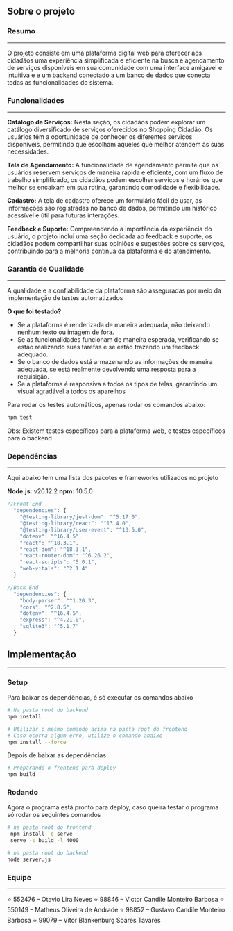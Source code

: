 ## Sobre o projeto

### Resumo
____

O projeto consiste em uma plataforma digital web para oferecer aos cidadãos uma experiência simplificada e eficiente na busca e agendamento de serviços disponíveis em sua comunidade com uma interface amigável e intuitiva e e um backend conectado a um banco de dados que conecta todas as funcionalidades do sistema.

### Funcionalidades
----

**Catálogo de Serviços:** Nesta seção, os cidadãos podem explorar um catálogo diversificado de serviços oferecidos no Shopping Cidadão. Os usuários têm a oportunidade de conhecer os diferentes serviços disponíveis, permitindo que escolham aqueles que melhor atendem às suas necessidades.

**Tela de Agendamento:** A funcionalidade de agendamento permite que os usuários reservem serviços de maneira rápida e eficiente, com um fluxo de trabalho simplificado, os cidadãos podem escolher serviços e horários que melhor se encaixam em sua rotina, garantindo comodidade e flexibilidade.

**Cadastro:** A tela de cadastro oferece um formulário fácil de usar, as informações são registradas no banco de dados, permitindo um histórico acessível e útil para futuras interações.

**Feedback e Suporte:** Compreendendo a importância da experiência do usuário, o projeto inclui uma seção dedicada ao feedback e suporte, os cidadãos podem compartilhar suas opiniões e sugestões sobre os serviços, contribuindo para a melhoria contínua da plataforma e do atendimento.

### Garantia de Qualidade
----

A qualidade e a confiabilidade da plataforma são asseguradas por meio da implementação de testes automatizados

**O que foi testado?**
- Se a plataforma é renderizada de maneira adequada, não deixando nenhum texto ou imagem de fora.
- Se as funcionalidades funcionam de maneira esperada, verificando se estão realizando suas tarefas e se estão trazendo um feedback adequado.
- Se o banco de dados está armazenando as informações de maneira adequada, se está realmente devolvendo uma resposta para a requisição.
- Se a plataforma é responsiva a todos os tipos de telas, garantindo um visual agradável a todos os aparelhos

Para rodar os testes automáticos, apenas rodar os comandos abaixo:

```bash
npm test
```

Obs: Existem testes específicos para a plataforma web, e testes específicos para o backend
### Dependências
---
 
Aqui abaixo tem uma lista dos pacotes e frameworks utilizados no projeto

**Node.js:** v20.12.2
**npm:** 10.5.0

```javascript
//Front End
  "dependencies": {
    "@testing-library/jest-dom": "^5.17.0",
    "@testing-library/react": "^13.4.0",
    "@testing-library/user-event": "^13.5.0",
    "dotenv": "^16.4.5",
    "react": "^18.3.1",
    "react-dom": "^18.3.1",
    "react-router-dom": "^6.26.2",
    "react-scripts": "5.0.1",
    "web-vitals": "^2.1.4"
  }
```

```javascript
//Back End
  "dependencies": {
    "body-parser": "^1.20.3",
    "cors": "^2.8.5",
    "dotenv": "^16.4.5",
    "express": "^4.21.0",
    "sqlite3": "^5.1.7"
  }
```

## Implementação
----
### Setup

Para baixar as dependências, é só executar os comandos abaixo 

```bash
# Na pasta root do backend
npm install

# Utilizar o mesmo comando acima na pasta root do frontend
# Caso ocorra algum erro, utilize o comando abaixo
npm install --force
```

Depois de baixar as dependências

```bash
# Preparando o frontend para deploy
npm build
```
### Rodando

Agora o programa está pronto para deploy, caso queira testar o programa só rodar os seguintes comandos

```bash
# na pasta root do frontend
 npm install -g serve
 serve -s build -l 4000

# na pasta root do backend
node server.js
```

### Equipe
----

⭐ 552476 – Otavio Lira Neves
⭐ 98846 – Victor Candile Monteiro Barbosa
⭐ 550149 – Matheus Oliveira de Andrade
⭐ 98852 – Gustavo Candile Monteiro Barbosa
⭐ 99079 – Vitor Blankenburg Soares Tavares